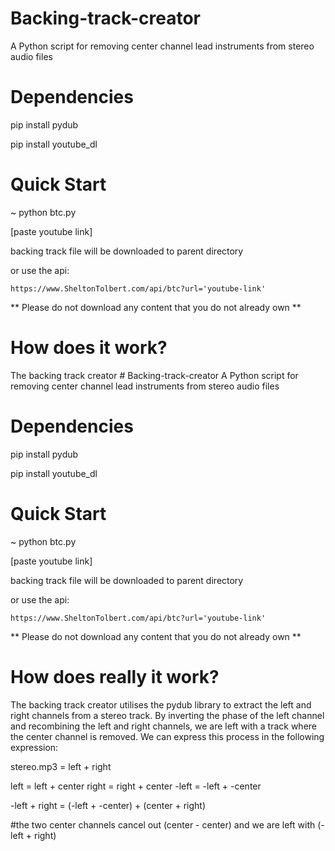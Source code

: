 # Backing-track-creator
A Python script for removing center channel lead instruments from stereo audio files

# Dependencies 
pip install pydub

pip install youtube_dl

# Quick Start 
~ python btc.py

[paste youtube link]

backing track file will be downloaded to parent directory 

or use the api:
```
https://www.SheltonTolbert.com/api/btc?url='youtube-link'
```
** Please do not download any content that you do not already own **

# How does it work? 

The backing track creator # Backing-track-creator
A Python script for removing center channel lead instruments from stereo audio files

# Dependencies 
pip install pydub

pip install youtube_dl

# Quick Start 
~ python btc.py

[paste youtube link]

backing track file will be downloaded to parent directory 

or use the api:
```
https://www.SheltonTolbert.com/api/btc?url='youtube-link'
```
** Please do not download any content that you do not already own **

# How does really it work? 

The backing track creator utilises the pydub library to extract the left and right channels from a stereo track. By inverting the phase of the left channel and recombining the left and right channels, we are left with a track where the center channel is removed. 
We can express this process in the following expression: 

stereo.mp3 = left + right

left = left + center
right = right + center 
-left = -left + -center 

-left + right = (-left + -center) + (center + right)
 
#the two center channels cancel out (center - center) and we are left with (-left + right)



